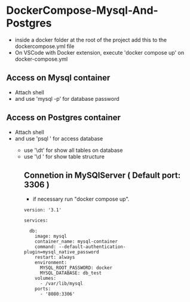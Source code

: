 # DockerCompose-Mysql-And-Postgres

- inside a docker folder at the root of the project add this to the dockercompose.yml file
- On VSCode with Docker extension, execute 'docker compose up' on docker-compose.yml

## Access on Mysql container
- Attach shell
- and use 'mysql -p' for database password

## Access on Postgres container
- Attach shell
- and use 'psql <database name>' for access database
    - use '\dt' for show all tables on database
    - use '\d <table name>' for show table structure 

## Connetion in MySQlServer ( Default port: 3306 )
- if necessary run "docker compose up".
```
version: '3.1'

services:
  
  db:
    image: mysql
    container_name: mysql-container
    command: --default-authentication-plugin=mysql_native_password
    restart: always
    environment:
      MYSQL_ROOT_PASSWORD: docker
      MYSQL_DATABASE: db_test
    volumes: 
      - /var/lib/mysql
    ports:
      - '8080:3306'
  ```
